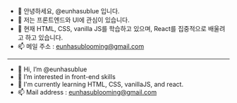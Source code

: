 - 👋 안녕하세요, @eunhasublue 입니다.
- 👀 저는 프론트엔드와 UI에 관심이 있습니다.
- 🌱 현재 HTML, CSS, vanilla JS를 학습하고 있으며, React를 집중적으로 배울려고 하고 있습니다.
- 📫 메일 주소 : eunhasublooming@gmail.com

---

- 👋 Hi, I’m @eunhasublue
- 👀 I’m interested in front-end skills 
- 🌱 I'm currently learning HTML, CSS, vanillaJS, and react.
- 📫 Mail address : eunhasublooming@gmail.com

<!---
eunhasublue/eunhasublue is a ✨ special ✨ repository because its `README.md` (this file) appears on your GitHub profile.
You can click the Preview link to take a look at your changes.
--->
